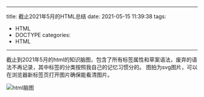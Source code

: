 <!--
 * @Author: your name
 * @Date: 2021-05-15 11:39:38
 * @LastEditTime: 2021-05-15 11:59:06
 * @LastEditors: your name
 * @Description: In User Settings Edit
 * @FilePath: /yuexiangmiao/source/_posts/截止2021年5月的HTML总结.md
-->
---
title: 截止2021年5月的HTML总结
date: 2021-05-15 11:39:38
tags:
- HTML
- DOCTYPE
categories:
- HTML
---
截止到2021年5月的html的知识脑图，包含了所有标签属性和草案语法，废弃的语法不再记录，其中标签的分类按照我自己的记忆习惯分的。
图拍为svg图片，可以在浏览器新标签页打开图片确保能看清图片。
<!-- more -->
![html脑图](/images/htmlzongjie.svg)
